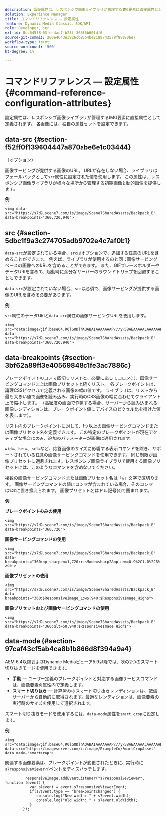 ```yaml
---
description: 設定属性は、レスポンシブ画像ライブラリが管理するIMG要素に直接属性として定義されます。 各画像には、独自の属性セットを設定できます。
solution: Experience Manager
title: コマンドリファレンス — 設定属性
feature: Dynamic Media Classic、SDK/API
role: Developer,User
exl-id: 8cc645f8-03fe-4ac7-b23f-36536b60fdf6
source-git-commit: 206e4643e3926cb85b4be2189743578f88180be7
workflow-type: tm+mt
source-wordcount: '500'
ht-degree: 1%

---
```


# コマンドリファレンス — 設定属性{#command-reference-configuration-attributes}

設定属性は、レスポンシブ画像ライブラリが管理するIMG要素に直接属性として定義されます。 各画像には、独自の属性セットを設定できます。

## data-src {#section-f52ff0f139604447a870abe6e1c03444}

（オプション）

画像サービングが提供する画像のURL。 URLが存在しない場合、ライブラリはフォールバックとして`src`属性に設定された値を使用します。 この属性は、レスポンシブ画像ライブラリが様々な場所から管理する初期画像と動的画像を提供します。

**例**

```
<img data-src="https://s7d9.scene7.com/is/image/Scene7SharedAssets/Backpack_B" data-breakpoints="360,720,940">
```

## src {#section-5dbc1f9a3c274705adb9702e4c7af0b1}

`data-src`が設定されている場合、`src`はオプションで、追加する任意のURLを含めることができます。 例えば、ライブラリが使用するのと同じ画像サービングベースの画像へのURLを含めることができます。 また、GIFプレースホルダーやデータURIを含めて、起動時に余分なサーバーのラウンドトリップを回避することもできます。

`data-src`が設定されていない場合、`src`は必須で、画像サービングが提供する画像のURLを含める必要があります。

**例**

`src`属性のデータURIと`data-src`属性の画像サービングURLを使用します。

```
<img src="data:image/gif;base64,R0lGODlhAQABAIAAAAAAAP///yH5BAEAAAAALAAAAAABAAEAAAIBRAA7" data-src="https://s7d9.scene7.com/is/image/Scene7SharedAssets/Backpack_B" data-breakpoints="360,720,940">
```

## data-breakpoints {#section-3bf62a89ff3e40569848c1fe3ac7886c}

ブレークポイントのコンマ区切りリストと、必要に応じてコロン(`:`)、画像サービングコマンドまたは画像プリセットと続くリスト。 各ブレークポイントは、論理CSSピクセルで定義される画像の幅の値です。 ライブラリは、リストから最も大きい値で画像を読み込み、実行時のCSS画像の幅に合わせてクライアント上で縮小します。 （高密度の画面で作業する場合、サーバーから読み込まれる画像レンディションは、ブレークポイント値にデバイスのピクセル比を掛けた値を表します）。

リスト内のブレークポイントに対して、1つ以上の画像サービングコマンドまたは画像プリセット名を定義できます。 この特定のブレークポイントが現在アクティブな場合にのみ、追加のパラメーターが画像に適用されます。

`wid=`、`hei=`、`scl=`など、応答画像のサイズに影響する表示コマンドを除き、サポートされている任意の画像サービングコマンドを使用できます。 同じ制限が画像プリセットに適用されます。レスポンシブ画像ライブラリで使用する画像プリセットには、このようなコマンドを含めないでください。

複数の画像サービングコマンドまたは画像プリセット名は「`&`」文字で区切ります。 画像サービングコマンドの値にコンマが含まれている場合、そのコンマは`%2C`に置き換えられます。 画像プリセット名はドル記号(`$`)で囲まれます。

**例**

**ブレークポイントのみの使用**

`<img src="https://s7d9.scene7.com/is/image/Scene7SharedAssets/Backpack_B" data-breakpoints="360,720">`

**画像サービングコマンドの使用**

`<img src="https://s7d9.scene7.com/is/image/Scene7SharedAssets/Backpack_B" data-breakpoints="360:op_sharpen=1,720:resMode=sharp2&op_usm=0.9%2C1.0%2C8%2C0">`

**画像プリセットの使用**

`<img src="https://s7d9.scene7.com/is/image/Scene7SharedAssets/Backpack_B" data-breakpoints="360:$ResponsiveImage_Low$,940:$ResponsiveImage_High$">`

**画像プリセットおよび画像サービングコマンドの使用**

`<img src="https://s7d9.scene7.com/is/image/Scene7SharedAssets/Backpack_B" data-breakpoints="360:qlt=50,940:$ResponsiveImage_High$">`

## data-mode {#section-97caf43cf5ab4ca8b1b866d8f394a9a4}

AEM 6.4以降およびDynamic Mediaビューア5.9以降では、次の2つのスマート切り抜きモードを使用できます。

* **手動**  — ユーザー定義のブレークポイントと対応する画像サービスコマンドは、画像要素の属性内で定義します。
* **スマート切り抜き**  — 計算済みのスマート切り抜きレンディションは、配信サーバーから自動的に取得されます。最適なレンディションは、画像要素の実行時のサイズを使用して選択されます。

スマート切り抜きモードを使用するには、`data-mode`属性を`smart crop`に設定します。

**例**

```
<img 
src="data:image/gif;base64,R0lGODlhAQABAIAAAAAAAP///yH5BAEAAAAALAAAAAABAAEAAAIBRAA7" 
data-src="https://imageserver.com/is/image/ExampleCo/SmartCropAsset" 
data-mode="smartcrop">
```

関連する画像要素は、ブレークポイントが変更されたときに、実行時に`s7responsiveViewer`イベントをディスパッチします。

```
         responsiveImage.addEventListener("s7responsiveViewer", function (event) { 
           var s7event = event.s7responsiveViewerEvent; 
           if(s7event.type == "breakpointchanged") { 
              console.log("New width: " + s7event.width); 
              console.log("Old width: " + s7event.oldWidth); 
           } 
        });
```

